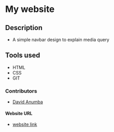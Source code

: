 # My website

## Description

- A simple navbar design to explain media query


## Tools used
- HTML
- CSS
- GIT

### Contributors
- [David Anumba](https://github.com/CHIKE-JA)

#### Website URL
- [website link](my-website-link)



